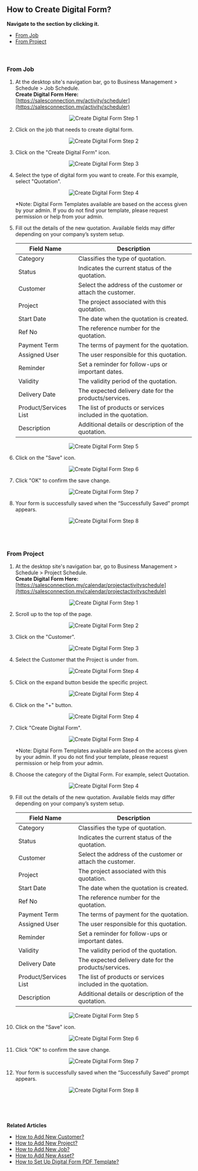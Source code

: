 ## How to Create Digital Form?

**Navigate to the section by clicking it.**<br>

- [From Job](#section1)<br>
- [From Project](#section2)
<br><br><br>

<a id="section1"></a>

### From Job
1. At the desktop site's navigation bar, go to Business Management > Schedule > Job Schedule.<br>
   **Create Digital Form Here:** [https://salesconnection.my/activity/scheduler](https://salesconnection.my/activity/scheduler)<br>
     
   <p align="center">
     <img src="img/Create_Digital_Form_Step_1.png" alt="Create Digital Form Step 1">
   </p>

2. Click on the job that needs to create digital form.<br>

   <p align="center">
     <img src="img/Create_Digital_Form_Step_2.png" alt="Create Digital Form Step 2">
   </p>

3. Click on the "Create Digital Form" icon.<br>

   <p align="center">
     <img src="img/Create_Digital_Form_Step_3.png" alt="Create Digital Form Step 3">
   </p>
     
4. Select the type of digital form you want to create. For this example, select "Quotation".<br>

   <p align="center">
     <img src="img/Create_Digital_Form_Step_4.png" alt="Create Digital Form Step 4">
   </p>

   *Note: Digital Form Templates available are based on the access given by your admin. If you do not find your template, please request permission or help from your admin.<br>
     
5. Fill out the details of the new quotation. Available fields may differ depending on your company’s system setup.<br>

   | Field Name| Description |
   |-------|---------|
   | Category | Classifies the type of quotation. |
   | Status | Indicates the current status of the quotation. |
   | Customer | Select the address of the customer or attach the customer. |
   | Project | The project associated with this quotation. |
   | Start Date | The date when the quotation is created. |
   | Ref No | The reference number for the quotation. |
   | Payment Term | The terms of payment for the quotation. |
   | Assigned User | The user responsible for this quotation. |
   | Reminder | Set a reminder for follow-ups or important dates. |
   | Validity | The validity period of the quotation. |
   | Delivery Date | The expected delivery date for the products/services. |
   | Product/Services List | The list of products or services included in the quotation. |
   | Description | Additional details or description of the quotation. |
          
   <p align="center">
     <img src="img/Create_Digital_Form_Step_5.png" alt="Create Digital Form Step 5">
   </p>

6. Click on the "Save" icon.<br>

   <p align="center">
     <img src="img/Create_Digital_Form_Step_6.png" alt="Create Digital Form Step 6">
   </p>

7. Click "OK" to confirm the save change.<br>

   <p align="center">
     <img src="img/Create_Digital_Form_Step_7.png" alt="Create Digital Form Step 7">
   </p>

8. Your form is successfully saved when the “Successfully Saved” prompt appears.<br>

   <p align="center">
     <img src="img/Create_Digital_Form_Step_8.png" alt="Create Digital Form Step 8">
   </p>
   <br><br>

<a id="section2"></a>

### From Project

1. At the desktop site's navigation bar, go to Business Management > Schedule > Project Schedule.<br>
   **Create Digital Form Here:** [https://salesconnection.my/calendar/projectactivityschedule](https://salesconnection.my/calendar/projectactivityschedule)<br>
     
   <p align="center">
     <img src="img/Create_Digital_Form_Step_1.png" alt="Create Digital Form Step 1">
   </p>

2. Scroll up to the top of the page.<br>

   <p align="center">
     <img src="img/Create_Digital_Form_Step_2.png" alt="Create Digital Form Step 2">
   </p>

3. Click on the "Customer".<br>

   <p align="center">
     <img src="img/Create_Digital_Form_Step_3.png" alt="Create Digital Form Step 3">
   </p>
     
4. Select the Customer that the Project is under from.<br>

   <p align="center">
     <img src="img/Create_Digital_Form_Step_4.png" alt="Create Digital Form Step 4">
   </p>

5. Click on the expand button beside the specific project.<br>

   <p align="center">
     <img src="img/Create_Digital_Form_Step_4.png" alt="Create Digital Form Step 4">
   </p>

6. Click on the "+" button.<br>

   <p align="center">
     <img src="img/Create_Digital_Form_Step_4.png" alt="Create Digital Form Step 4">
   </p>

7. Click "Create Digital Form".<br>

   <p align="center">
     <img src="img/Create_Digital_Form_Step_4.png" alt="Create Digital Form Step 4">
   </p>

   *Note: Digital Form Templates available are based on the access given by your admin. If you do not find your template, please request permission or help from your admin.<br>
     
8. Choose the category of the Digital Form. For example, select Quotation.<br>

   <p align="center">
     <img src="img/Create_Digital_Form_Step_4.png" alt="Create Digital Form Step 4">
   </p>

9. Fill out the details of the new quotation. Available fields may differ depending on your company’s system setup.<br>

   | Field Name| Description |
   |-------|---------|
   | Category | Classifies the type of quotation. |
   | Status | Indicates the current status of the quotation. |
   | Customer | Select the address of the customer or attach the customer. |
   | Project | The project associated with this quotation. |
   | Start Date | The date when the quotation is created. |
   | Ref No | The reference number for the quotation. |
   | Payment Term | The terms of payment for the quotation. |
   | Assigned User | The user responsible for this quotation. |
   | Reminder | Set a reminder for follow-ups or important dates. |
   | Validity | The validity period of the quotation. |
   | Delivery Date | The expected delivery date for the products/services. |
   | Product/Services List | The list of products or services included in the quotation. |
   | Description | Additional details or description of the quotation. |
          
   <p align="center">
     <img src="img/Create_Digital_Form_Step_5.png" alt="Create Digital Form Step 5">
   </p>

6. Click on the "Save" icon.<br>

   <p align="center">
     <img src="img/Create_Digital_Form_Step_6.png" alt="Create Digital Form Step 6">
   </p>

7. Click "OK" to confirm the save change.<br>

   <p align="center">
     <img src="img/Create_Digital_Form_Step_7.png" alt="Create Digital Form Step 7">
   </p>

8. Your form is successfully saved when the “Successfully Saved” prompt appears.<br>

   <p align="center">
     <img src="img/Create_Digital_Form_Step_8.png" alt="Create Digital Form Step 8">
   </p>
   <br><br><br>

**Related Articles**<br>
- [How to Add New Customer?](Add_New_Customer.md)
- [How to Add New Project?](Add_New_Project.md)
- [How to Add New Job?](Add_New_Job.md)
- [How to Add New Asset?](How_to_Add_New_Asset.md)
- [How to Set Up Digital Form PDF Template?](Create_PDF.md)
